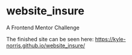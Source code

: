 # website_insure
A Frontend Mentor Challenge

The finished site can be seen here:
https://kyle-norris.github.io/website_insure/